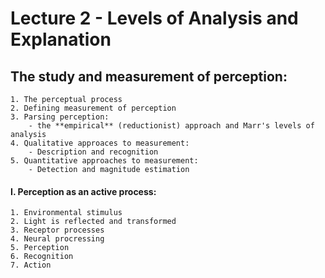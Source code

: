 Lecture 2 - Levels of Analysis and Explanation
================================================
The study and measurement of perception:    
-----------------------------------------
	1. The perceptual process  
	2. Defining measurement of perception  
	3. Parsing perception:
		- the **empirical** (reductionist) approach and Marr's levels of analysis  
	4. Qualitative approaces to measurement:  
		- Description and recognition  
	5. Quantitative approaches to measurement:  
		- Detection and magnitude estimation  
	
#### I. Perception as an active process:
	1. Environmental stimulus
	2. Light is reflected and transformed
	3. Receptor processes
	4. Neural procressing
	5. Perception
	6. Recognition
	7. Action






